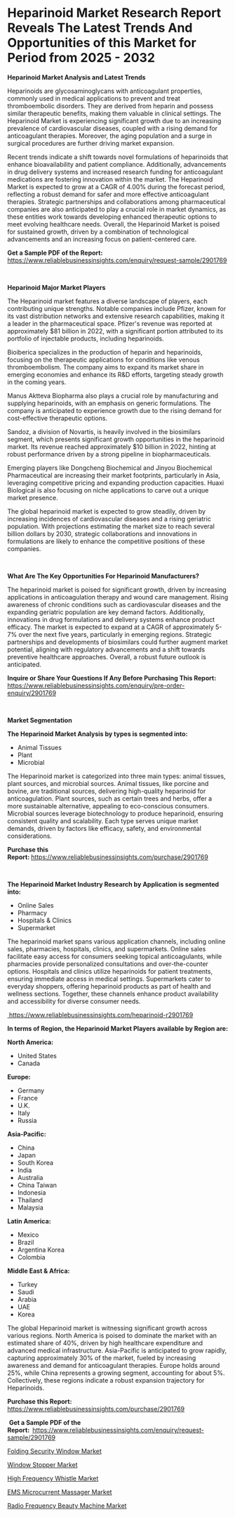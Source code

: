 <p><h1>Heparinoid Market Research Report Reveals The Latest Trends And Opportunities of this Market for Period from 2025 - 2032</h1></p><p><strong>Heparinoid Market Analysis and Latest Trends</strong></p>
<p><p>Heparinoids are glycosaminoglycans with anticoagulant properties, commonly used in medical applications to prevent and treat thromboembolic disorders. They are derived from heparin and possess similar therapeutic benefits, making them valuable in clinical settings. The Heparinoid Market is experiencing significant growth due to an increasing prevalence of cardiovascular diseases, coupled with a rising demand for anticoagulant therapies. Moreover, the aging population and a surge in surgical procedures are further driving market expansion.</p><p>Recent trends indicate a shift towards novel formulations of heparinoids that enhance bioavailability and patient compliance. Additionally, advancements in drug delivery systems and increased research funding for anticoagulant medications are fostering innovation within the market. The Heparinoid Market is expected to grow at a CAGR of 4.00% during the forecast period, reflecting a robust demand for safer and more effective anticoagulant therapies. Strategic partnerships and collaborations among pharmaceutical companies are also anticipated to play a crucial role in market dynamics, as these entities work towards developing enhanced therapeutic options to meet evolving healthcare needs. Overall, the Heparinoid Market is poised for sustained growth, driven by a combination of technological advancements and an increasing focus on patient-centered care.</p></p>
<p><strong>Get a Sample PDF of the Report:&nbsp;</strong> <a href="https://www.reliablebusinessinsights.com/enquiry/request-sample/2901769?utm_campaign=57&utm_medium=2&utm_source=Github&utm_content=ia&utm_term=16032025&utm_id=heparinoid">https://www.reliablebusinessinsights.com/enquiry/request-sample/2901769</a></p>
<p>&nbsp;</p>
<p><strong>Heparinoid Major Market Players</strong></p>
<p><p>The Heparinoid market features a diverse landscape of players, each contributing unique strengths. Notable companies include Pfizer, known for its vast distribution networks and extensive research capabilities, making it a leader in the pharmaceutical space. Pfizer's revenue was reported at approximately $81 billion in 2022, with a significant portion attributed to its portfolio of injectable products, including heparinoids.</p><p>Bioiberica specializes in the production of heparin and heparinoids, focusing on the therapeutic applications for conditions like venous thromboembolism. The company aims to expand its market share in emerging economies and enhance its R&D efforts, targeting steady growth in the coming years.</p><p>Manus Aktteva Biopharma also plays a crucial role by manufacturing and supplying heparinoids, with an emphasis on generic formulations. The company is anticipated to experience growth due to the rising demand for cost-effective therapeutic options.</p><p>Sandoz, a division of Novartis, is heavily involved in the biosimilars segment, which presents significant growth opportunities in the heparinoid market. Its revenue reached approximately $10 billion in 2022, hinting at robust performance driven by a strong pipeline in biopharmaceuticals.</p><p>Emerging players like Dongcheng Biochemical and Jinyou Biochemical Pharmaceutical are increasing their market footprints, particularly in Asia, leveraging competitive pricing and expanding production capacities. Huaxi Biological is also focusing on niche applications to carve out a unique market presence.</p><p>The global heparinoid market is expected to grow steadily, driven by increasing incidences of cardiovascular diseases and a rising geriatric population. With projections estimating the market size to reach several billion dollars by 2030, strategic collaborations and innovations in formulations are likely to enhance the competitive positions of these companies.</p></p>
<p>&nbsp;</p>
<p><strong>What Are The Key Opportunities For Heparinoid Manufacturers?</strong></p>
<p><p>The heparinoid market is poised for significant growth, driven by increasing applications in anticoagulation therapy and wound care management. Rising awareness of chronic conditions such as cardiovascular diseases and the expanding geriatric population are key demand factors. Additionally, innovations in drug formulations and delivery systems enhance product efficacy. The market is expected to expand at a CAGR of approximately 5-7% over the next five years, particularly in emerging regions. Strategic partnerships and developments of biosimilars could further augment market potential, aligning with regulatory advancements and a shift towards preventive healthcare approaches. Overall, a robust future outlook is anticipated.</p></p>
<p><strong>Inquire or Share Your Questions If Any Before Purchasing This Report:</strong> <a href="https://www.reliablebusinessinsights.com/enquiry/pre-order-enquiry/2901769?utm_campaign=57&utm_medium=2&utm_source=Github&utm_content=ia&utm_term=16032025&utm_id=heparinoid">https://www.reliablebusinessinsights.com/enquiry/pre-order-enquiry/2901769</a></p>
<p>&nbsp;</p>
<p><strong>Market Segmentation</strong></p>
<p><strong>The Heparinoid Market Analysis by types is segmented into:</strong></p>
<p><ul><li>Animal Tissues</li><li>Plant</li><li>Microbial</li></ul></p>
<p><p>The Heparinoid market is categorized into three main types: animal tissues, plant sources, and microbial sources. Animal tissues, like porcine and bovine, are traditional sources, delivering high-quality heparinoid for anticoagulation. Plant sources, such as certain trees and herbs, offer a more sustainable alternative, appealing to eco-conscious consumers. Microbial sources leverage biotechnology to produce heparinoid, ensuring consistent quality and scalability. Each type serves unique market demands, driven by factors like efficacy, safety, and environmental considerations.</p></p>
<p><strong>Purchase this Report:&nbsp;</strong><a href="https://www.reliablebusinessinsights.com/purchase/2901769?utm_campaign=57&utm_medium=2&utm_source=Github&utm_content=ia&utm_term=16032025&utm_id=heparinoid">https://www.reliablebusinessinsights.com/purchase/2901769</a></p>
<p>&nbsp;</p>
<p><strong>The Heparinoid Market Industry Research by Application is segmented into:</strong></p>
<p><ul><li>Online Sales</li><li>Pharmacy</li><li>Hospitals & Clinics</li><li>Supermarket</li></ul></p>
<p><p>The heparinoid market spans various application channels, including online sales, pharmacies, hospitals, clinics, and supermarkets. Online sales facilitate easy access for consumers seeking topical anticoagulants, while pharmacies provide personalized consultations and over-the-counter options. Hospitals and clinics utilize heparinoids for patient treatments, ensuring immediate access in medical settings. Supermarkets cater to everyday shoppers, offering heparinoid products as part of health and wellness sections. Together, these channels enhance product availability and accessibility for diverse consumer needs.</p></p>
<p><a href="https://www.reliablebusinessinsights.com/heparinoid-r2901769?utm_campaign=57&utm_medium=2&utm_source=Github&utm_content=ia&utm_term=16032025&utm_id=heparinoid">&nbsp;https://www.reliablebusinessinsights.com/heparinoid-r2901769</a></p>
<p><strong>In terms of Region, the Heparinoid Market Players available by Region are:</strong></p>
<p>
    <p> <strong> North America: </strong>
        <ul>
            <li>United States</li>
            <li>Canada</li>
        </ul>
        </p> 
    <p> <strong> Europe: </strong>
        <ul>
            <li>Germany</li>
            <li>France</li>
            <li>U.K.</li>
            <li>Italy</li>
            <li>Russia</li>
        </ul>
        </p> 
    <p> <strong> Asia-Pacific: </strong>
        <ul>
            <li>China</li>
            <li>Japan</li>
            <li>South Korea</li>
            <li>India</li>
            <li>Australia</li>
            <li>China Taiwan</li>
            <li>Indonesia</li>
            <li>Thailand</li>
            <li>Malaysia</li>
        </ul>
        </p> 
    <p> <strong> Latin America: </strong>
        <ul>
            <li>Mexico</li>
            <li>Brazil</li>
            <li>Argentina Korea</li>
            <li>Colombia</li>
        </ul>
        </p> 
    <p> <strong> Middle East & Africa: </strong>
        <ul>
            <li>Turkey</li>
            <li>Saudi</li>
            <li>Arabia</li>
            <li>UAE</li>
            <li>Korea</li>
        </ul>
    </p>
    </p>
<p><p>The global Heparinoid market is witnessing significant growth across various regions. North America is poised to dominate the market with an estimated share of 40%, driven by high healthcare expenditure and advanced medical infrastructure. Asia-Pacific is anticipated to grow rapidly, capturing approximately 30% of the market, fueled by increasing awareness and demand for anticoagulant therapies. Europe holds around 25%, while China represents a growing segment, accounting for about 5%. Collectively, these regions indicate a robust expansion trajectory for Heparinoids.</p></p>
<p><strong>Purchase this Report: </strong><a href="https://www.reliablebusinessinsights.com/purchase/2901769?utm_campaign=57&utm_medium=2&utm_source=Github&utm_content=ia&utm_term=16032025&utm_id=heparinoid">https://www.reliablebusinessinsights.com/purchase/2901769</a></p>
<p>&nbsp;<strong>Get a Sample PDF of the Report:&nbsp;&nbsp;</strong><a href="https://www.reliablebusinessinsights.com/enquiry/request-sample/2901769?utm_campaign=57&utm_medium=2&utm_source=Github&utm_content=ia&utm_term=16032025&utm_id=heparinoid">https://www.reliablebusinessinsights.com/enquiry/request-sample/2901769</a></p>
<p><strong></strong></p>
<p><p><a href="https://github.com/abdhsheila7/Market-Research-Report-List-1/blob/main/folding-security-window-market.md?utm_campaign=57&utm_medium=2&utm_source=Github&utm_content=ia&utm_term=16032025&utm_id=heparinoid">Folding Security Window Market</a></p><p><a href="https://github.com/godekkutero4/Market-Research-Report-List-1/blob/main/window-stopper-market.md?utm_campaign=57&utm_medium=2&utm_source=Github&utm_content=ia&utm_term=16032025&utm_id=heparinoid">Window Stopper Market</a></p><p><a href="https://github.com/rumaskdallys2/Market-Research-Report-List-1/blob/main/high-frequency-whistle-market.md?utm_campaign=57&utm_medium=2&utm_source=Github&utm_content=ia&utm_term=16032025&utm_id=heparinoid">High Frequency Whistle Market</a></p><p><a href="https://github.com/brinnoifon/Market-Research-Report-List-1/blob/main/ems-microcurrent-massager-market.md?utm_campaign=57&utm_medium=2&utm_source=Github&utm_content=ia&utm_term=16032025&utm_id=heparinoid">EMS Microcurrent Massager Market</a></p><p><a href="https://github.com/rjaibiagha/Market-Research-Report-List-1/blob/main/radio-frequency-beauty-machine-market.md?utm_campaign=57&utm_medium=2&utm_source=Github&utm_content=ia&utm_term=16032025&utm_id=heparinoid">Radio Frequency Beauty Machine Market</a></p></p>